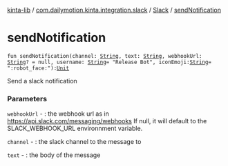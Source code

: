 [kinta-lib](../../index.md) / [com.dailymotion.kinta.integration.slack](../index.md) / [Slack](index.md) / [sendNotification](./send-notification.md)

# sendNotification

`fun sendNotification(channel: `[`String`](https://kotlinlang.org/api/latest/jvm/stdlib/kotlin/-string/index.html)`, text: `[`String`](https://kotlinlang.org/api/latest/jvm/stdlib/kotlin/-string/index.html)`, webhookUrl: `[`String`](https://kotlinlang.org/api/latest/jvm/stdlib/kotlin/-string/index.html)`? = null, username: `[`String`](https://kotlinlang.org/api/latest/jvm/stdlib/kotlin/-string/index.html)` = "Release Bot", iconEmoji: `[`String`](https://kotlinlang.org/api/latest/jvm/stdlib/kotlin/-string/index.html)` = ":robot_face:"): `[`Unit`](https://kotlinlang.org/api/latest/jvm/stdlib/kotlin/-unit/index.html)

Send a slack notification

### Parameters

`webhookUrl` - : the webhook url as in https://api.slack.com/messaging/webhooks
If null, it will default to the SLACK_WEBHOOK_URL environnment variable.

`channel` - : the slack channel to the message to

`text` - : the body of the message